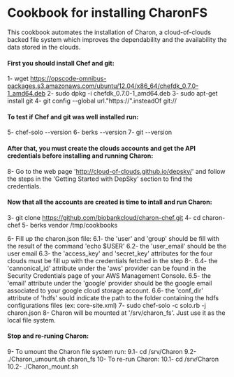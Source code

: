 # Cookbook for installing CharonFS

This cookbook automates the installation of Charon, a cloud-of-clouds backed file system which improves the dependability and the availability the data stored in the clouds. 

#### First you should install Chef and git:

1- wget https://opscode-omnibus-packages.s3.amazonaws.com/ubuntu/12.04/x86_64/chefdk_0.7.0-1_amd64.deb
2- sudo dpkg -i chefdk_0.7.0-1_amd64.deb
3- sudo apt-get install git
4- git config --global url."https://".insteadOf git://

#### To test if Chef and git was well installed run:

5- chef-solo --version
6- berks --version
7- git --version

#### After that, you must create the clouds accounts and get the API credentials before installing and running Charon:

8- Go to the web page 'http://cloud-of-clouds.github.io/depsky/' and follow the steps in the 'Getting Started with DepSky' section to find the credentials.

#### Now that all the accounts are created is time to intall and run Charon:

3- git clone https://github.com/biobankcloud/charon-chef.git
4- cd charon-chef
5- berks vendor /tmp/cookbooks

6- Fill up the charon.json file:
  6.1- the 'user' and 'group' should be fill with the result of the command 'echo $USER'
  6.2- the 'user_email' should be the user email
  6.3- the 'access_key' and 'secret_key' attributes for the four clouds must be fill up with the credentials fetched in the step 8-.
  6.4- the 'cannonical_id' attribute under the 'aws' provider can be found in the Security Credentials page of your AWS Management Console.
  6.5- the 'email' attribute under the 'google' provider should be the google email associated to your google cloud storage account.
  6.6- the 'conf_dir' attribute of 'hdfs' sould indicate the path to the folder containing the hdfs configurations files (ex: core-site.xml) 
7- sudo chef-solo -c solo.rb -j charon.json
8- Charon will be mounted at '/srv/charon_fs'. Just use it as the local file system.

#### Stop and re-runing Charon:

9- To umount the Charon file system run:
  9.1- cd /srv/Charon
  9.2- ./Charon_umount.sh charon_fs
10- To re-run Charon:
  10.1- cd /srv/Charon
  10.2- ./Charon_mount.sh
